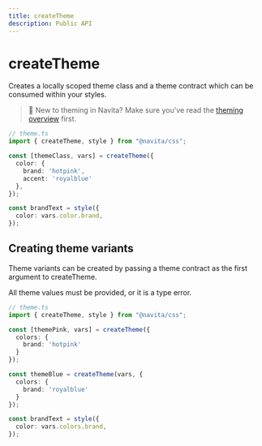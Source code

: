 ```yaml
---
title: createTheme
description: Public API
---
```


# createTheme

Creates a locally scoped theme class and a theme contract which can be consumed within your styles.

> 🎨 New to theming in Navita? Make sure you've read the [theming overview](../100-overview/400-theming.md) first.

```ts compile
// theme.ts
import { createTheme, style } from "@navita/css";

const [themeClass, vars] = createTheme({
  color: {
    brand: 'hotpink',
    accent: 'royalblue'
  },
});

const brandText = style({
  color: vars.color.brand,
});
```

## Creating theme variants

Theme variants can be created by passing a theme contract as the first argument to createTheme.

All theme values must be provided, or it is a type error.

```ts compile
// theme.ts
import { createTheme, style } from "@navita/css";

const [themePink, vars] = createTheme({
  colors: {
    brand: 'hotpink'
  }
});

const themeBlue = createTheme(vars, {
  colors: {
    brand: 'royalblue'
  }
});

const brandText = style({
  color: vars.colors.brand,
});
```

